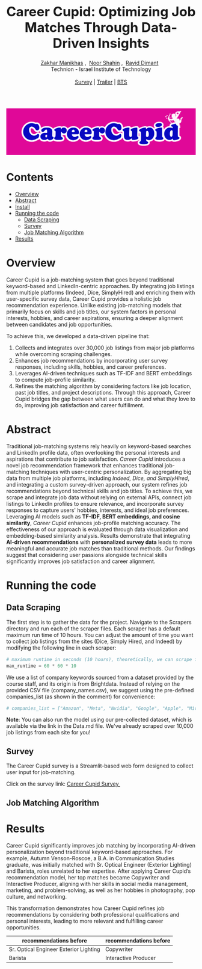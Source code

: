 
<h1 align='center' style="text-align:center; font-weight:bold; font-size:2.5em"> Career Cupid: Optimizing Job Matches Through Data-Driven Insights
 </h1>

<p align='center' style="text-align:center;font-size:1em;">
    <a href="https://www.linkedin.com/in/zakhar-manikhas-306939285/"> Zakhar Manikhas</a>&nbsp;,&nbsp;
    <a href="https://www.linkedin.com/in/noor-shahin-254502344/"> Noor Shahin</a>&nbsp;,&nbsp;
    <a href="https://www.linkedin.com/in/ravid-dimant-48599224a/">Ravid Dimant</a>&nbsp;&nbsp;
    <br/> 
    Technion - Israel Institute of Technology<br/> 
<br>
    <a href="https://career-cupid.streamlit.app/">Survey</a> |
    <a href="https://youtu.be/dMre1jKHiUU?si=0qYKhWtw6YWmRANX">Trailer</a> |
    <a href="https://arxiv.org/abs/2403.02817">BTS</a>

</p>


<br>
<br>

<p align="center">
  <img src="https://raw.githubusercontent.com/RavidDimant/JobMatcher-Aligning-LinkedIn-Profiles-with-Scraped-Job-Listings/main/Survey/logo.png" alt="Logo" >



# Contents
- [Overview](#Overview)
- [Abstract](#Abstract)
- [Install](#Install)
- [Running the code](#Running-the-code)
  - [Data Scraping](#Data-Scraping)
  - [Survey](#Survey)
  - [Job Matching Algorithm](#Job-Matching-Algorithm) 
- [Results](#Results)


  
# Overview

Career Cupid is a job-matching system that goes beyond traditional keyword-based and LinkedIn-centric approaches. By integrating job listings from multiple platforms (Indeed, Dice, SimplyHired) and enriching them with user-specific survey data, Career Cupid provides a holistic job recommendation experience. Unlike existing job-matching models that primarily focus on skills and job titles, our system factors in personal interests, hobbies, and career aspirations, ensuring a deeper alignment between candidates and job opportunities.

To achieve this, we developed a data-driven pipeline that:

1. Collects and integrates over 30,000 job listings from major job platforms while overcoming scraping challenges.
2. Enhances job recommendations by incorporating user survey responses, including skills, hobbies, and career preferences.
3. Leverages AI-driven techniques such as TF-IDF and BERT embeddings to compute job-profile similarity.
4. Refines the matching algorithm by considering factors like job location, past job titles, and project descriptions.
Through this approach, Career Cupid bridges the gap between what users can do and what they love to do, improving job satisfaction and career fulfillment.

# Abstract

Traditional job-matching systems rely heavily on keyword-based searches and LinkedIn profile data, often overlooking the personal interests and aspirations that contribute to job satisfaction. *Career Cupid* introduces a novel job recommendation framework that enhances traditional job-matching techniques with user-centric personalization. By aggregating big data from multiple job platforms, including *Indeed, Dice, and SimplyHired*, and integrating a custom survey-driven approach, our system refines job recommendations beyond technical skills and job titles. To achieve this, we scrape and integrate job data without relying on external APIs, connect job listings to LinkedIn profiles to ensure relevance, and incorporate survey responses to capture users' hobbies, interests, and ideal job preferences. Leveraging AI models such as **TF-IDF, BERT embeddings, and cosine similarity**, *Career Cupid* enhances job-profile matching accuracy. The effectiveness of our approach is evaluated through data visualization and embedding-based similarity analysis. Results demonstrate that integrating **AI-driven recommendations** with **personalized survey data** leads to more meaningful and accurate job matches than traditional methods. Our findings suggest that considering user passions alongside technical skills significantly improves job satisfaction and career alignment.

# Running the code

## Data Scraping
The first step is to gather the data for the project. Navigate to the Scrapers directory and run each of the scraper files. Each scraper has a default maximum run time of 10 hours. You can adjust the amount of time you want to collect job listings from the sites (Dice, Simply Hired, and Indeed) by modifying the following line in each scraper:
```python
# maximum runtime in seconds (10 hours), theoretically, we can scrape for years
max_runtime = 60 * 60 * 10
```
We use a list of company keywords sourced from a dataset provided by the course staff, and its origin is from Brightdata. Instead of relying on the provided CSV file (company_names.csv), we suggest using the pre-defined companies_list (as shown in the comment) for convenience:
```python
# companies_list = ["Amazon", "Meta", "Nvidia", "Google", "Apple", "Microsoft", "YouTube"]
```
**Note**: You can also run the model using our pre-collected dataset, which is available via the link in the Data.md file. We've already scraped over 10,000 job listings from each site for you!

## Survey
The Career Cupid survey is a Streamlit-based web form designed to collect user input for job-matching.

Click on the survey link:  <a href="https://career-cupid.streamlit.app/"> Career Cupid Survey </a>&nbsp;
## Job Matching Algorithm


# Results
Career Cupid significantly improves job matching by incorporating AI-driven personalization beyond traditional keyword-based approaches. For example, Autumn Venson-Roscoe, a B.A. in Communication Studies graduate, was initially matched with Sr. Optical Engineer (Exterior Lighting) and Barista, roles unrelated to her expertise. After applying Career Cupid’s recommendation model, her top matches became Copywriter and Interactive Producer, aligning with her skills in social media management, marketing, and problem-solving, as well as her hobbies in photography, pop culture, and networking.

This transformation demonstrates how Career Cupid refines job recommendations by considering both professional qualifications and personal interests, leading to more relevant and fulfilling career opportunities.

| recommendations before                                                          |  recommendations before                                                                       |
|---------------------------------------------------------------------------------|----------------------------------------------------------------------------------------------|
|Sr. Optical Engineer Exterior Lighting |Copywriter |
|Barista|  Interactive Producer     |




